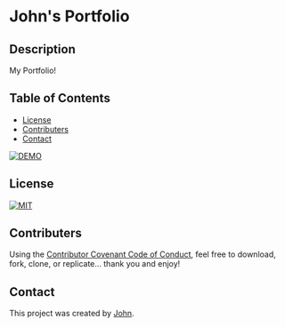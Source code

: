 # John's Portfolio


## Description
My Portfolio!

## Table of Contents
  - [License](#license)
  - [Contributers](#contributers)
  - [Contact](#contact)

[![DEMO](file:///Users/johnthughes/Desktop/SS.png)](https://johnhughes814.github.io/CH-20-React-Portfolio/)



## License
<a href="https://opensource.org/licenses/MIT">
<img src="https://img.shields.io/badge/GRAY_TEXT-COLOR_TEXT-COLOR" alt="MIT"></a>

## Contributers
Using the [Contributor Covenant Code of Conduct](https://www.contributor-covenant.org/version/2/0/code_of_conduct/code_of_conduct.md), feel free to download, fork, clone, or replicate... thank you and enjoy! 

## Contact
This project was created by [John](https://github.com/johnhughes814).